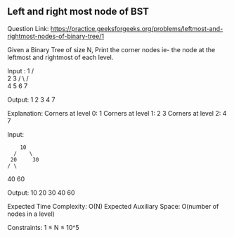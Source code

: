 ## Left and right most node of BST 

Question Link: https://practice.geeksforgeeks.org/problems/leftmost-and-rightmost-nodes-of-binary-tree/1

Given a Binary Tree of size N, Print the corner nodes ie- the node at the leftmost and rightmost of each level.

Input :
         1
       /  \
     2      3
    / \    / \
   4   5  6   7    

Output: 1 2 3 4 7

Explanation:
Corners at level 0: 1
Corners at level 1: 2 3
Corners at level 2: 4 7

Input:

        10
      /    \
     20     30
    / \  
   40  60

Output: 10 20 30 40 60

Expected Time Complexity: O(N)
Expected Auxiliary Space: O(number of nodes in a level)

Constraints:
1 ≤ N ≤ 10^5

